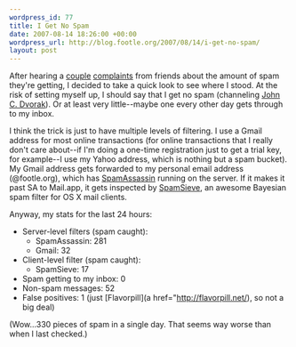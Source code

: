 ```yaml
--- 
wordpress_id: 77
title: I Get No Spam
date: 2007-08-14 18:26:00 +00:00
wordpress_url: http://blog.footle.org/2007/08/14/i-get-no-spam/
layout: post
---
```

After hearing a <a href="http://twitter.com/indirect/statuses/206360792">couple</a> <a href="http://twitter.com/coda/statuses/206365502">complaints</a> from friends about the amount of spam they're getting, I decided to take a quick look to see where I stood. At the risk of setting myself up, I should say that I get no spam (channeling <a href="http://www.dvorak.org/blog/?p=2595">John C. Dvorak</a>). Or at least very little--maybe one every other day gets through to my inbox. 

I think the trick is just to have multiple levels of filtering. I use a Gmail address for most online transactions (for online transactions that I really don't care about--if I'm doing a one-time registration just to get a trial key, for example--I use my Yahoo address, which is nothing but a spam bucket). My Gmail address gets forwarded to my personal email address (@footle.org), which has <a href="http://spamassassin.apache.org/">SpamAssassin</a> running on the server. If it makes it past SA to Mail.app, it gets inspected by <a href="http://c-command.com/spamsieve/">SpamSieve</a>, an awesome Bayesian spam filter for OS X mail clients.

Anyway, my stats for the last 24 hours:

* Server-level filters (spam caught):
    * SpamAssassin: 281
    * Gmail: 32
* Client-level filter (spam caught):
    * SpamSieve: 17
* Spam getting to my inbox: 0
* Non-spam messages: 52
* False positives: 1 (just [Flavorpill](a href="http://flavorpill.net/), so not a big deal)

(Wow...330 pieces of spam in a single day. That seems way worse than when I last checked.)
